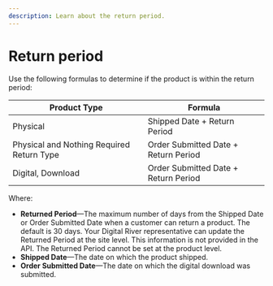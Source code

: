 ```yaml
---
description: Learn about the return period.
---
```


# Return period

Use the following formulas to determine if the product is within the return period:

| Product Type                              | Formula                              |
| ----------------------------------------- | ------------------------------------ |
| Physical                                  | Shipped Date + Return Period         |
| Physical and Nothing Required Return Type | Order Submitted Date + Return Period |
| Digital, Download                         | Order Submitted Date + Return Period |

Where:

* **Returned Period**—The maximum number of days from the Shipped Date or Order Submitted Date when a customer can return a product. The default is 30 days. Your Digital River representative can update the Returned Period at the site level. This information is not provided in the API. The Returned Period cannot be set at the product level.
* **Shipped Date**—The date on which the product shipped.
* **Order Submitted Date**—The date on which the digital download was submitted.
